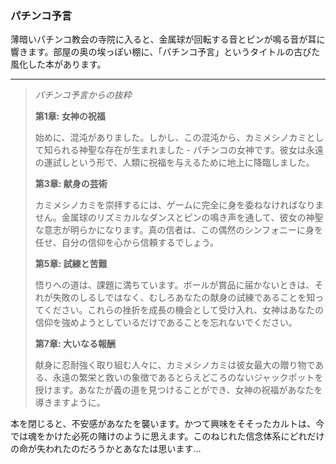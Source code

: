 ### パチンコ予言

薄暗いパチンコ教会の寺院に入ると、金属球が回転する音とピンが鳴る音が耳に響きます。部屋の奥の埃っぽい棚に、「パチンコ予言」というタイトルの古びた風化した本があります。

---

> _パチンコ予言からの抜粋_
>
> **第1章: 女神の祝福**
>
> 始めに、混沌がありました。しかし、この混沌から、カミメシノカミとして知られる神聖な存在が生まれました - パチンコの女神です。彼女は永遠の運試しという形で、人類に祝福を与えるために地上に降臨しました。
>
> **第3章: 献身の芸術**
>
> カミメシノカミを崇拝するには、ゲームに完全に身を委ねなければなりません。金属球のリズミカルなダンスとピンの鳴き声を通して、彼女の神聖な意志が明らかになります。真の信者は、この偶然のシンフォニーに身を任せ、自分の信仰を心から信頼するでしょう。
>
> **第5章: 試練と苦難**
>
> 悟りへの道は、課題に満ちています。ボールが賞品に届かないときは、それが失敗のしるしではなく、むしろあなたの献身の試練であることを知ってください。これらの挫折を成長の機会として受け入れ、女神はあなたの信仰を強めようとしているだけであることを忘れないでください。
>
> **第7章: 大いなる報酬**
>
> 献身に忍耐強く取り組む人々に、カミメシノカミは彼女最大の贈り物である、永遠の繁栄と救いの象徴であるとらえどころのないジャックポットを授けます。あなたが義の道を見つけることができ、女神の祝福があなたを導きますように。

本を閉じると、不安感があなたを襲います。かつて興味をそそったカルトは、今では魂をかけた必死の賭けのように思えます。このねじれた信念体系にどれだけの命が失われたのだろうかとあなたは思います...
